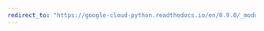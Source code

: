 ```yaml
---
redirect_to: "https://google-cloud-python.readthedocs.io/en/0.9.0/_modules/gcloud/dns/changes.html"
---
```

